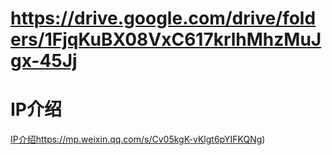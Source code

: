 # https://drive.google.com/drive/folders/1FjqKuBX08VxC617krlhMhzMuJgx-45Jj
# IP介绍

[IP介绍](https://mp.weixin.qq.com/s/Cv05kgK-vKlgt6pYIFKQNg)https://mp.weixin.qq.com/s/Cv05kgK-vKlgt6pYIFKQNg)
